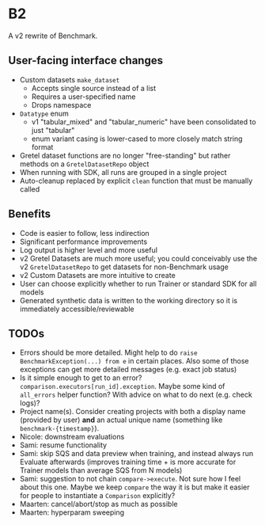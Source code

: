 # B2

A v2 rewrite of Benchmark.


## User-facing interface changes

- Custom datasets `make_dataset`
  - Accepts single source instead of a list
  - Requires a user-specified name
  - Drops namespace
- `Datatype` enum
  - v1 "tabular_mixed" and "tabular_numeric" have been consolidated to just "tabular"
  - enum variant casing is lower-cased to more closely match string format
- Gretel dataset functions are no longer "free-standing" but rather methods on a `GretelDatasetRepo` object
- When running with SDK, all runs are grouped in a single project
- Auto-cleanup replaced by explicit `clean` function that must be manually called


## Benefits

- Code is easier to follow, less indirection
- Significant performance improvements
- Log output is higher level and more useful
- v2 Gretel Datasets are much more useful; you could conceivably use the v2 `GretelDatasetRepo` to get datasets for non-Benchmark usage
- v2 Custom Datasets are more intuitive to create
- User can choose explicitly whether to run Trainer or standard SDK for all models
- Generated synthetic data is written to the working directory so it is immediately accessible/reviewable


## TODOs

- Errors should be more detailed. Might help to do `raise BenchmarkException(...) from e` in certain places. Also some of those exceptions can get more detailed messages (e.g. exact job status)
- Is it simple enough to get to an error? `comparison.executors[run_id].exception`. Maybe some kind of `all_errors` helper function? With advice on what to do next (e.g. check logs)?
- Project name(s). Consider creating projects with both a display name (provided by user) **and** an actual unique name (something like `benchmark-{timestamp}`).
- Nicole: downstream evaluations
- Sami: resume functionality
- Sami: skip SQS and data preview when training, and instead always run Evaluate afterwards (improves training time + is more accurate for Trainer models than average SQS from N models)
- Sami: suggestion to not chain `compare->execute`. Not sure how I feel about this one. Maybe we keep `compare` the way it is but make it easier for people to instantiate a `Comparison` explicitly?
- Maarten: cancel/abort/stop as much as possible
- Maarten: hyperparam sweeping
